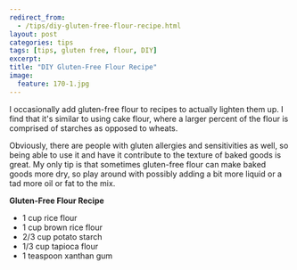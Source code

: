 ```yaml
---
redirect_from: 
  - /tips/diy-gluten-free-flour-recipe.html
layout: post
categories: tips
tags: [tips, gluten free, flour, DIY]
excerpt: 
title: "DIY Gluten-Free Flour Recipe"
image:
  feature: 170-1.jpg
---
```


I occasionally add gluten-free flour to recipes to actually lighten them up.  I find that it's similar to using cake flour, where a larger percent of the flour is comprised of starches as opposed to wheats. 

Obviously, there are people with gluten allergies and sensitivities as well, so being able to use it and have it contribute to the texture of baked goods is great.  My only tip is that sometimes gluten-free flour can make baked goods more dry, so play around with possibly adding a bit more liquid or a tad more oil or fat to the mix.

__Gluten-Free Flour Recipe__

- 1 cup rice flour
- 1 cup brown rice flour
- 2/3 cup potato starch
- 1/3 cup tapioca flour
- 1 teaspoon xanthan gum